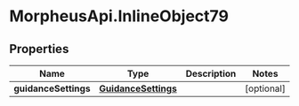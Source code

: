 # MorpheusApi.InlineObject79

## Properties

Name | Type | Description | Notes
------------ | ------------- | ------------- | -------------
**guidanceSettings** | [**GuidanceSettings**](GuidanceSettings.md) |  | [optional] 


